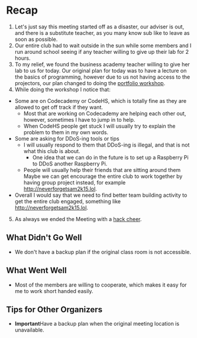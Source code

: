 # Recap

1. Let's just say this meeting started off as a disaster, our adviser is out,
   and there is a substitute teacher, as you many know sub like to leave as soon
   as possible.
2. Our entire club had to wait outside in the sun while some members and I run
   around school seeing if any teacher willing to give up their lab for 2 hours.
3. To my relief, we found the business academy teacher willing to give her lab
   to us for today. Our original plan for today was to have a lecture on the
   basics of programming, however due to us not having access to the projectors,
   our plan changed to doing the
   [portfolio workshop](https://github.com/hackedu/hack-camp/tree/master/cohort_4/playbook/workshops/portfolio).
4. While doing the workshop I notice that:
  - Some are on Codecademy or CodeHS, which is totally fine as they are allowed
    to get off track if they want.
    - Most that are working on Codecademy are helping each other out, however,
      sometimes I have to jump in to help.
    - When CodeHS people get stuck I will usually try to explain the problem to
      them in my own words.
  - Some are asking for DDoS-ing tools or tips
    - I will usually respond to them that DDoS-ing is illegal, and that is not
      what this club is about.
      - One idea that we can do in the future is to set up a Raspberry Pi to
        DDoS another Raspberry Pi.
    - People will usually help their friends that are sitting around them Maybe
      we can get encourage the entire club to work together by having group
      project instead, for example http://neverforgetsam2k15.lol.
  - Overall I would say that we need to find better team building activity to
    get the entire club engaged, something like http://neverforgetsam2k15.lol.
5. As always we ended the Meeting with a
   [hack cheer](https://youtu.be/ds3w27_6i98).

## What Didn't Go Well

- We don't have a backup plan if the original class room is not accessible.

## What Went Well

- Most of the members are willing to cooperate, which makes it easy for me to
  work short handed easily.

## Tips for Other Organizers

- **Important**Have a backup plan when the original meeting location is
  unavailable.
